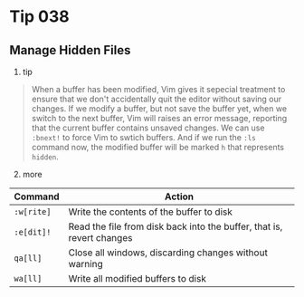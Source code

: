 # Tip 038

## Manage Hidden Files

1. tip

> When a buffer has been modified, Vim gives it sepecial treatment to ensure that we don't accidentally quit the editor without saving our changes.
> If we modify a buffer, but not save the buffer yet, when we switch to the next buffer, Vim will raises an error message, reporting that the current buffer contains unsaved changes. We can use `:bnext!` to force Vim to swtich buffers.
> And if we run the `:ls` command now, the modified buffer will be marked `h` that represents `hidden`.

2. more

| Command    | Action                                                                |
| ---------- | --------------------------------------------------------------------- |
| `:w[rite]` | Write the contents of the buffer to disk                              |
| `:e[dit]!` | Read the file from disk back into the buffer, that is, revert changes |
| `qa[ll]`   | Close all windows, discarding changes without warning                 |
| `wa[ll]`   | Write all modified buffers to disk                                    |
